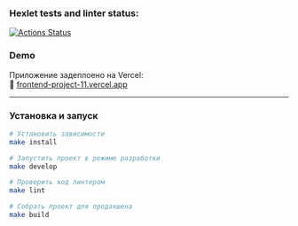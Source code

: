 ### Hexlet tests and linter status:
[![Actions Status](https://github.com/bahhteek/frontend-project-11/actions/workflows/hexlet-check.yml/badge.svg)](https://github.com/bahhteek/frontend-project-11/actions)

### Demo
Приложение задеплоено на Vercel:  
🔗 [frontend-project-11.vercel.app](https://frontend-project-11-flax-rho.vercel.app/)

---

### Установка и запуск

```bash
# Установить зависимости
make install

# Запустить проект в режиме разработки
make develop

# Проверить код линтером
make lint

# Собрать проект для продакшена
make build
